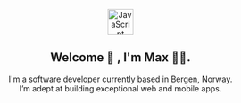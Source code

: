 <p align="center">
  <a href="mailto:bmq0825@gmail.com" target="_blank">
    <img width="46px" alt="JavaScript logo" src="https://www.computerhope.com/jargon/j/javascript.png">
  </a>
</p>

<h2 align="center">
  Welcome 👋 , I'm Max 👨‍💻.
</h2>
 
<p align="center">
  I'm a software developer currently based in Bergen, Norway.<br/>
  I’m adept at building exceptional web and mobile apps.
</p>
